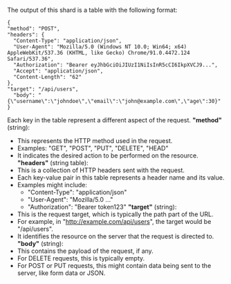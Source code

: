 The output of this shard is a table with the following format:
```shards
{
"method": "POST",
"headers": {
  "Content-Type": "application/json",
  "User-Agent": "Mozilla/5.0 (Windows NT 10.0; Win64; x64) AppleWebKit/537.36 (KHTML, like Gecko) Chrome/91.0.4472.124 Safari/537.36",
  "Authorization": "Bearer eyJhbGciOiJIUzI1NiIsInR5cCI6IkpXVCJ9...",
  "Accept": "application/json",
  "Content-Length": "62"
},
"target": "/api/users",
  "body": "{\"username\":\"johndoe\",\"email\":\"john@example.com\",\"age\":30}"
}
```

Each key in the table represent a different aspect of the request.
**"method"** (string):
- This represents the HTTP method used in the request.
- Examples: "GET", "POST", "PUT", "DELETE", "HEAD"
- It indicates the desired action to be performed on the resource.
**"headers"** (string table):
- This is a collection of HTTP headers sent with the request.
- Each key-value pair in this table represents a header name and its value.
- Examples might include:
  - "Content-Type": "application/json"
  - "User-Agent": "Mozilla/5.0 ..."
  - "Authorization": "Bearer token123"
**"target"** (string):
- This is the request target, which is typically the path part of the URL.
- For example, in "http://example.com/api/users", the target would be "/api/users".
- It identifies the resource on the server that the request is directed to.
**"body"** (string):
- This contains the payload of the request, if any.
- For DELETE requests, this is typically empty.
- For POST or PUT requests, this might contain data being sent to the server, like form data or JSON.
